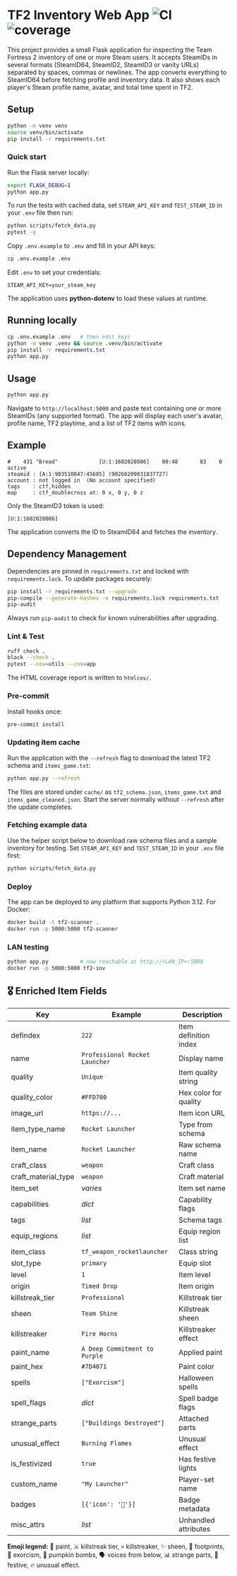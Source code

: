 # TF2 Inventory Web App ![CI](https://github.com/dankrr/tf2-inventory-scanner/actions/workflows/ci.yml/badge.svg) ![coverage](https://img.shields.io/badge/coverage-unknown-lightgrey.svg)

This project provides a small Flask application for inspecting the Team Fortress
2 inventory of one or more Steam users. It accepts SteamIDs in several formats
(SteamID64, SteamID2, SteamID3 or vanity URLs) separated by spaces, commas or newlines.
The app converts everything to SteamID64 before fetching profile and inventory data.
It also shows each player's Steam profile name, avatar, and total time spent in
TF2.

## Setup

```bash
python -m venv venv
source venv/bin/activate
pip install -r requirements.txt
```

### Quick start

Run the Flask server locally:

```bash
export FLASK_DEBUG=1
python app.py
```


To run the tests with cached data, set `STEAM_API_KEY` and
`TEST_STEAM_ID` in your `.env` file then run:

```bash
python scripts/fetch_data.py
pytest -q
```

Copy `.env.example` to `.env` and fill in your API keys:

```bash
cp .env.example .env
```

Edit `.env` to set your credentials:

```
STEAM_API_KEY=your_steam_key
```

The application uses **python-dotenv** to load these values at runtime.

## Running locally

```bash
cp .env.example .env   # then edit keys
python -m venv .venv && source .venv/bin/activate
pip install -r requirements.txt
python app.py
```

## Usage

```bash
python app.py
```

Navigate to `http://localhost:5000` and paste text containing one or more
SteamIDs (any supported format). The app will display each user's avatar,
profile name, TF2 playtime, and a list of TF2 items with icons.

## Example

```
#    431 "Bread"             [U:1:1602028086]    00:48       83    0 active
steamid : [A:1:903510047:45685] (90268209031837727)
account : not logged in  (No account specified)
tags    : ctf,hidden
map     : ctf_doublecross at: 0 x, 0 y, 0 z
```

Only the SteamID3 token is used:

```
[U:1:1602028086]
```

The application converts the ID to SteamID64 and fetches the inventory.

## Dependency Management

Dependencies are pinned in `requirements.txt` and locked with
`requirements.lock`. To update packages securely:

```bash
pip install -r requirements.txt --upgrade
pip-compile --generate-hashes -o requirements.lock requirements.txt
pip-audit
```

Always run `pip-audit` to check for known vulnerabilities after upgrading.

### Lint & Test

```bash
ruff check .
black --check .
pytest --cov=utils --cov=app
```

The HTML coverage report is written to `htmlcov/`.

### Pre-commit

Install hooks once:

```bash
pre-commit install
```

### Updating item cache

Run the application with the `--refresh` flag to download the latest TF2 schema
and `items_game.txt`:

```bash
python app.py --refresh
```

The files are stored under `cache/` as `tf2_schema.json`, `items_game.txt` and
`items_game_cleaned.json`. Start the server normally without `--refresh` after
the update completes.

### Fetching example data

Use the helper script below to download raw schema files and a sample
inventory for testing. Set `STEAM_API_KEY` and `TEST_STEAM_ID` in your
`.env` file first:

```bash
python scripts/fetch_data.py
```

### Deploy

The app can be deployed to any platform that supports Python 3.12. For Docker:

```bash
docker build -t tf2-scanner .
docker run -p 5000:5000 tf2-scanner
```

### LAN testing

```bash
python app.py          # now reachable at http://<LAN_IP>:5000
docker run -p 5000:5000 tf2-inv
```

## 🎖 Enriched Item Fields

| Key                 | Example                        | Description           |
| ------------------- | ------------------------------ | --------------------- |
| defindex            | `222`                          | Item definition index |
| name                | `Professional Rocket Launcher` | Display name          |
| quality             | `Unique`                       | Item quality string   |
| quality_color       | `#FFD700`                      | Hex color for quality |
| image_url           | `https://...`                  | Item icon URL         |
| item_type_name      | `Rocket Launcher`              | Type from schema      |
| item_name           | `Rocket Launcher`              | Raw schema name       |
| craft_class         | `weapon`                       | Craft class           |
| craft_material_type | `weapon`                       | Craft material        |
| item_set            | _varies_                       | Item set name         |
| capabilities        | _dict_                         | Capability flags      |
| tags                | _list_                         | Schema tags           |
| equip_regions       | _list_                         | Equip region list     |
| item_class          | `tf_weapon_rocketlauncher`     | Class string          |
| slot_type           | `primary`                      | Equip slot            |
| level               | `1`                            | Item level            |
| origin              | `Timed Drop`                   | Item origin           |
| killstreak_tier     | `Professional`                 | Killstreak tier       |
| sheen               | `Team Shine`                   | Killstreak sheen      |
| killstreaker        | `Fire Horns`                   | Killstreaker effect   |
| paint_name          | `A Deep Commitment to Purple`  | Applied paint         |
| paint_hex           | `#7D4071`                      | Paint color           |
| spells              | `["Exorcism"]`                 | Halloween spells      |
| spell_flags         | _dict_                         | Spell badge flags     |
| strange_parts       | `["Buildings Destroyed"]`      | Attached parts        |
| unusual_effect      | `Burning Flames`               | Unusual effect        |
| is_festivized       | `true`                         | Has festive lights    |
| custom_name         | `"My Launcher"`                | Player-set name       |
| badges              | `[{'icon': '🎨'}]`             | Badge metadata        |
| misc_attrs          | _list_                         | Unhandled attributes  |

**Emoji legend:** 🎨 paint, ⚔️ killstreak tier, 💀 killstreaker, ✨ sheen, 👣 footprints, 👻 exorcism, 🎃 pumpkin bombs, 🗣 voices from below, 📊 strange parts, 🎄 festive, 🔥 unusual effect.
